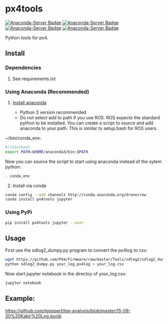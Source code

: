 
# px4tools

[![Anaconda-Server Badge](https://anaconda.org/dronecrew/px4tools/badges/version.svg)](https://anaconda.org/dronecrew/px4tools)
[![Anaconda-Server Badge](https://anaconda.org/dronecrew/px4tools/badges/license.svg)](https://anaconda.org/dronecrew/px4tools)
[![Anaconda-Server Badge](https://anaconda.org/dronecrew/px4tools/badges/downloads.svg)](https://anaconda.org/dronecrew/px4tools)
[![Anaconda-Server Badge](https://anaconda.org/dronecrew/px4tools/badges/installer/conda.svg)](https://conda.anaconda.org/dronecrew)

Python tools for px4.

## Install

### Dependencies

1. See requirements.txt

### Using Anaconda (Recommended)

1. [Install anaconda](http://docs.continuum.io/anaconda/install)

	* Python 3 version recommended
	* Do not select add to path if you use ROS. ROS expects the standard python to be installed. You can create a script to source and add anaconda to your path. This is similar to setup.bash for ROS users.

~/bin/conda_env:

```bash
#!/bin/bash
export PATH=$HOME/anaconda3/bin:$PATH
```

Now you can source the script to start using anaconda instead of the sytem python:

```bash
. conda_env
```

2. Install via conda
```bash
conda config --add channels http://conda.anaconda.org/dronecrew
conda install px4tools jupyter
```

### Using PyPi
```bash
pip install px4tools jupyter --user
```

## Usage

First use the sdlog2_dumpy.py program to convert the px4log to csv:

```bash
wget https://github.com/PX4/Firmware/raw/master/Tools/sdlog2/sdlog2_dump.py
python sdlog2_dumpy.py your_log.px4log > your_log.csv
```

Now start jupyter notebook in the directoy of your_log.csv:

```bash
jupyter notebook
```

## Example:

https://github.com/jgoppert/lpe-analysis/blob/master/15-09-30%20Kabir%20Log.ipynb
